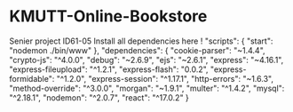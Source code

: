 # KMUTT-Online-Bookstore
Senier project ID61-05
  Install all dependencies here ! 
      "scripts": {
    "start": "nodemon ./bin/www"
  },
  "dependencies": {
    "cookie-parser": "~1.4.4",
    "crypto-js": "^4.0.0",
    "debug": "~2.6.9",
    "ejs": "~2.6.1",
    "express": "~4.16.1",
    "express-fileupload": "^1.2.1",
    "express-flash": "0.0.2",
    "express-formidable": "^1.2.0",
    "express-session": "^1.17.1",
    "http-errors": "~1.6.3",
    "method-override": "^3.0.0",
    "morgan": "~1.9.1",
    "multer": "^1.4.2",
    "mysql": "^2.18.1",
    "nodemon": "^2.0.7",
    "react": "^17.0.2"
  }
